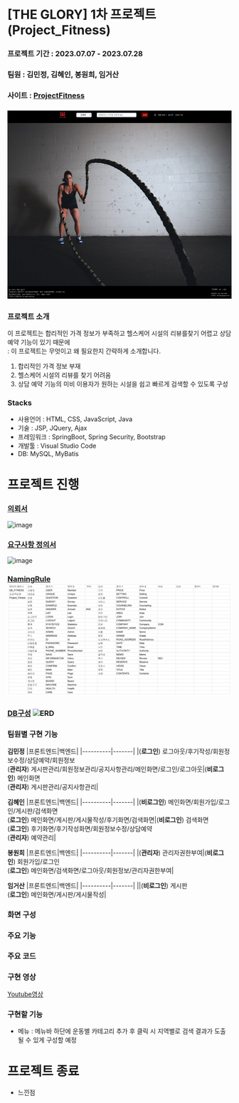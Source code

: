 # [THE GLORY] 1차 프로젝트 (Project_Fitness)
### 프로젝트 기간 : 2023.07.07 - 2023.07.28
### 팀원 : 김민정, 김혜인, 봉원희, 임거산
### 사이트 : [ProjectFitness](https://goor.me/nsJpFt3xcvjGjWJE7)
### ![main](src/main/resources/static/Image/README/main.png)
### 프로젝트 소개
이 프로젝트는 합리적인 가격 정보가 부족하고 헬스케어 시설의 리뷰를찾기 어렵고 상담 예약 기능이 있기 때문에  
   : 이 프로젝트는 무엇이고 왜 필요한지 간략하게 소개합니다.
   1. 합리적인 가격 정보 부재
   2. 헬스케어 시설의 리뷰를 찾기 어려움
   3. 상담 예약 기능의 미비
     이용자가 원하는 시설을 쉽고 빠르게 검색할 수 있도록 구성
### Stacks
* 사용언어 : HTML, CSS, JavaScript, Java
* 기술 : JSP, JQuery, Ajax
* 프레임워크 : SpringBoot, Spring Security, Bootstrap
* 개발툴 : Visual Studio Code
* DB: MySQL, MyBatis


# 프로젝트 진행
### [의뢰서](https://drive.google.com/file/d/1lblekpdEg2pe1_rxwwxioMyzvDHQJ29q/view?usp=drive_link)
![image](https://github.com/estskyway/project_fitness/assets/132973368/cf90839b-4581-40fa-92bd-08112727f565)
### [요구사항 정의서](https://docs.google.com/spreadsheets/d/1jdIUc4vH_-bnxaLaqOzVPo4ezpznmvHz/edit?usp=sharing&ouid=109657498147653913589&rtpof=true&sd=true)
![image](https://github.com/estskyway/project_fitness/assets/132973368/04854b3c-eb55-49ca-9d94-2957533bced8)
### [NamingRule](src/main/resources/static/Image/README/네이밍룰.png) ![NamingRule](src/main/resources/static/Image/README/네이밍룰.png)
### [DB구성](DOCS/database/Fitness/main.png) ![ERD](https://github.com/estskyway/project_fitness/assets/132973368/35e2b079-a376-4b62-ba4c-9977478c2a7c)
### 팀원별 구현 기능
**김민정**
|프론트엔드|백엔드|
|----------|-------|
|(**로그인**) 로그아웃/후기작성/회원정보수정/상담예약/회원정보<br>(**관리자**) 게시판관리/회원정보관리/공지사항관리/메인화면/로그인/로그아웃|(**비로그인**) 메인화면<br>(**관리자**) 게시판관리/공지사항관리|

**김혜인**
|프론트엔드|백엔드|
|----------|-------|
|(**비로그인**) 메인화면/회원가입/로그인/게시판/검색화면<br>(**로그인**) 메인화면/게시판/게시물작성/후기화면/검색화면|(**비로그인**) 검색화면<br>(**로그인**) 후기화면/후기작성화면/회원정보수정/상담예약<br>(**관리자**) 예약관리|

**봉원희**
|프론트엔드|백엔드|
|----------|-------|
|(**관리자**) 관리자권한부여|(**비로그인**) 회원가입/로그인<br>(**로그인**) 메인화면/검색화면/로그아웃/회원정보/관리자권한부여|

**임거산**
|프론트엔드|백엔드|
|----------|-------|
||(**비로그인**) 게시판<br>(**로그인**) 메인화면/게시판/게시물작성|

### 화면 구성
### 주요 기능
### 주요 코드

### 구현 영상
[Youtube영상]()

### 구현할 기능   
* 메뉴 : 메뉴바 하단에 운동별 카테고리 추가 후 클릭 시 지역별로 검색 결과가 도출될 수 있게 구성할 예정

# 프로젝트 종료
* 느낀점
